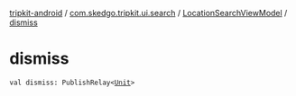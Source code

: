 [tripkit-android](../../index.md) / [com.skedgo.tripkit.ui.search](../index.md) / [LocationSearchViewModel](index.md) / [dismiss](./dismiss.md)

# dismiss

`val dismiss: PublishRelay<`[`Unit`](https://kotlinlang.org/api/latest/jvm/stdlib/kotlin/-unit/index.html)`>`